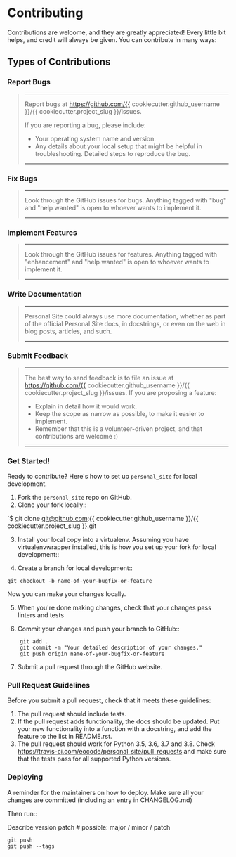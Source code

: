 # Contributing

Contributions are welcome, and they are greatly appreciated! Every little bit helps, and credit will always be given. You can contribute in many ways:

## Types of Contributions

### Report Bugs

> ---
> Report bugs at https://github.com/{{ cookiecutter.github_username }}/{{ cookiecutter.project_slug }}/issues.
>
>If you are reporting a bug, please include:
>
> * Your operating system name and version.
> * Any details about your local setup that might be helpful in  troubleshooting.
> Detailed steps to reproduce the bug.
> 
> ---

### Fix Bugs

> ---
> Look through the GitHub issues for bugs. Anything tagged with "bug" and "help
> wanted" is open to whoever wants to implement it.
> 
> ---

### Implement Features

> ---
> Look through the GitHub issues for features. Anything tagged with "enhancement"
> and "help wanted" is open to whoever wants to implement it.
>
> ---

### Write Documentation

> ---
> Personal Site could always use more documentation, whether as part of the
> official Personal Site docs, in docstrings, or even on the web in blog posts, articles, and such.
> 
> ---

### Submit Feedback

> ---
> The best way to send feedback is to file an issue at https://github.com/{{ cookiecutter.github_username }}/{{ cookiecutter.project_slug }}/issues.
> If you are proposing a feature:
> 
> * Explain in detail how it would work.
> * Keep the scope as narrow as possible, to make it easier to implement.
> * Remember that this is a volunteer-driven project, and that contributions
  are welcome :)
> ---

### Get Started!

Ready to contribute? Here's how to set up `personal_site` for local development.

1. Fork the `personal_site` repo on GitHub.
2. Clone your fork locally::

`$ git clone git@github.com:{{ cookiecutter.github_username }}/{{ cookiecutter.project_slug }}.git

3. Install your local copy into a virtualenv. Assuming you have virtualenvwrapper installed, this is how you set up your fork for local development::

4. Create a branch for local development::

`git checkout -b name-of-your-bugfix-or-feature`

Now you can make your changes locally.

5. When you're done making changes, check that your changes pass linters and tests

6. Commit your changes and push your branch to GitHub::

```
    git add .
    git commit -m "Your detailed description of your changes."
    git push origin name-of-your-bugfix-or-feature
```

7. Submit a pull request through the GitHub website.

### Pull Request Guidelines

Before you submit a pull request, check that it meets these guidelines:

1. The pull request should include tests.
2. If the pull request adds functionality, the docs should be updated. Put
   your new functionality into a function with a docstring, and add the
   feature to the list in README.rst.
3. The pull request should work for Python 3.5, 3.6, 3.7 and 3.8. Check
   https://travis-ci.com/eocode/personal_site/pull_requests
   and make sure that the tests pass for all supported Python versions.

### Deploying

A reminder for the maintainers on how to deploy.
Make sure all your changes are committed (including an entry in CHANGELOG.md)

Then run::

Describe version patch # possible: major / minor / patch

```
git push
git push --tags
```